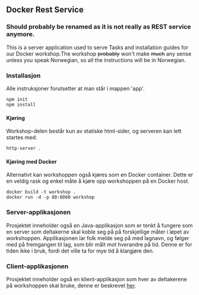 ## Docker Rest Service
### Should probably be renamed as it is not really as REST service anymore.

This is a server application used to serve Tasks and installation guides for our Docker workshop.The workshop ~~probably~~
won't make ~~much~~ any sense unless you speak Norwegian, so all the instructions will be in Norwegian.


### Installasjon
Alle instruksjoner forutsetter at man står i mappen 'app'.
```
npm init
npm install
```

#### Kjøring
Workshop-delen består kun av statiske html-sider, og serveren kan lett startes med:
```
http-server .
```

#### Kjøring med Docker
Alternativt kan workshoppen også kjøres som en Docker container. Dette er en veldig rask og enkel måte å kjøre opp
workshoppen på en Docker host.
```
docker build -t workshop .
docker run -d -p 80:8080 workshop
```

### Server-applikasjonen
Prosjektet inneholder også en Java-applikasjon som er tenkt å fungere som en server som deltakerne skal koble seg på på
forskjellige måter i løpet av workshoppen. Applikasjonen lar folk melde seg på med lagnavn, og følger med på fremgangen til
lag, som blir målt mot hverandre på tid. Denne er for tiden ikke i bruk, fordi det ville ta for mye tid å klargjøre den.


### Client-applikasjonen
Prosjektet inneholder også en klient-applikasjon som hver av deltakerene på workshoppen skal bruke, denne er beskrevet
[her](https://github.com/eivinwi/docker-client).






